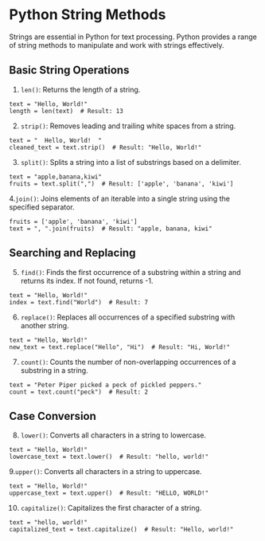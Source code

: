 # Python String Methods

Strings are essential in Python for text processing. Python provides a range of string methods to manipulate and work with strings effectively.

## Basic String Operations

1. `len()`: Returns the length of a string.

```
text = "Hello, World!"
length = len(text)  # Result: 13
```

2. `strip()`: Removes leading and trailing white spaces from a string.

```
text = "  Hello, World!  "
cleaned_text = text.strip()  # Result: "Hello, World!"
```

3. `split()`: Splits a string into a list of substrings based on a delimiter.

```
text = "apple,banana,kiwi"
fruits = text.split(",")  # Result: ['apple', 'banana', 'kiwi']
```

4.`join()`: Joins elements of an iterable into a single string using the specified separator.

```
fruits = ['apple', 'banana', 'kiwi']
text = ", ".join(fruits)  # Result: "apple, banana, kiwi"
```

## Searching and Replacing

5. `find()`: Finds the first occurrence of a substring within a string and returns its index. If not found, returns -1.

```
text = "Hello, World!"
index = text.find("World")  # Result: 7
```

6. `replace()`: Replaces all occurrences of a specified substring with another string.

```
text = "Hello, World!"
new_text = text.replace("Hello", "Hi")  # Result: "Hi, World!"
```

7. `count()`: Counts the number of non-overlapping occurrences of a substring in a string.

```
text = "Peter Piper picked a peck of pickled peppers."
count = text.count("peck")  # Result: 2
```

## Case Conversion

8. `lower()`: Converts all characters in a string to lowercase.

```
text = "Hello, World!"
lowercase_text = text.lower()  # Result: "hello, world!"
```

9.`upper()`: Converts all characters in a string to uppercase.

```
text = "Hello, World!"
uppercase_text = text.upper()  # Result: "HELLO, WORLD!"
```

10. `capitalize()`: Capitalizes the first character of a string.

```
text = "hello, world!"
capitalized_text = text.capitalize()  # Result: "Hello, world!"
```
